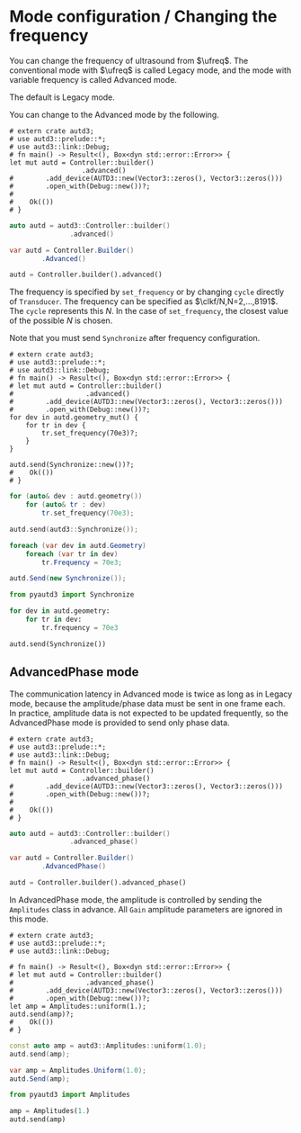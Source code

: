 # Mode configuration / Changing the frequency

You can change the frequency of ultrasound from $\ufreq$.
The conventional mode with $\ufreq$ is called Legacy mode, and the mode with variable frequency is called Advanced mode.

The default is Legacy mode.

You can change to the Advanced mode by the following.

```rust,edition2021
# extern crate autd3;
# use autd3::prelude::*;
# use autd3::link::Debug;
# fn main() -> Result<(), Box<dyn std::error::Error>> {
let mut autd = Controller::builder()
                  .advanced()
#        .add_device(AUTD3::new(Vector3::zeros(), Vector3::zeros()))
#        .open_with(Debug::new())?;
#
#    Ok(())
# }
```
```cpp
auto autd = autd3::Controller::builder()
               .advanced()
```
```cs
var autd = Controller.Builder()
        .Advanced()
```
```python
autd = Controller.builder().advanced()
```

The frequency is specified by `set_frequency` or by changing `cycle` directly of `Transducer`.
The frequency can be specified as $\clkf/N,N=2,...,8191$.
The `cycle` represents this $N$.
In the case of `set_frequency`, the closest value of the possible $N$ is chosen.

Note that you must send `Synchronize` after frequency configuration.

```rust,edition2021
# extern crate autd3;
# use autd3::prelude::*;
# use autd3::link::Debug;
# fn main() -> Result<(), Box<dyn std::error::Error>> {
# let mut autd = Controller::builder()
#                  .advanced()
#        .add_device(AUTD3::new(Vector3::zeros(), Vector3::zeros()))
#        .open_with(Debug::new())?;
for dev in autd.geometry_mut() {
    for tr in dev {
        tr.set_frequency(70e3)?;
    }
}

autd.send(Synchronize::new())?;
#    Ok(())
# }
```
```cpp
for (auto& dev : autd.geometry())
    for (auto& tr : dev)
        tr.set_frequency(70e3);

autd.send(autd3::Synchronize());
```
```cs
foreach (var dev in autd.Geometry)
    foreach (var tr in dev)
        tr.Frequency = 70e3;

autd.Send(new Synchronize());
```
```python
from pyautd3 import Synchronize

for dev in autd.geometry:
    for tr in dev:
        tr.frequency = 70e3

autd.send(Synchronize())
```

## AdvancedPhase mode

The communication latency in Advanced mode is twice as long as in Legacy mode, because the amplitude/phase data must be sent in one frame each.
In practice, amplitude data is not expected to be updated frequently, so the AdvancedPhase mode is provided to send only phase data.

```rust,edition2021
# extern crate autd3;
# use autd3::prelude::*;
# use autd3::link::Debug;
# fn main() -> Result<(), Box<dyn std::error::Error>> {
let mut autd = Controller::builder()
                  .advanced_phase()
#        .add_device(AUTD3::new(Vector3::zeros(), Vector3::zeros()))
#        .open_with(Debug::new())?;
#
#    Ok(())
# }
```
```cpp
auto autd = autd3::Controller::builder()
               .advanced_phase()
```
```cs
var autd = Controller.Builder()
        .AdvancedPhase()
```
```python
autd = Controller.builder().advanced_phase()
```

In AdvancedPhase mode, the amplitude is controlled by sending the `Amplitudes` class in advance.
All `Gain` amplitude parameters are ignored in this mode.

```rust,edition2021
# extern crate autd3;
# use autd3::prelude::*;
# use autd3::link::Debug;

# fn main() -> Result<(), Box<dyn std::error::Error>> {
# let mut autd = Controller::builder()
#                  .advanced_phase()
#        .add_device(AUTD3::new(Vector3::zeros(), Vector3::zeros()))
#        .open_with(Debug::new())?;
let amp = Amplitudes::uniform(1.);
autd.send(amp)?;
#    Ok(())
# }
```

```cpp
const auto amp = autd3::Amplitudes::uniform(1.0);
autd.send(amp);
```

```cs
var amp = Amplitudes.Uniform(1.0);
autd.Send(amp);
```
```python
from pyautd3 import Amplitudes

amp = Amplitudes(1.)
autd.send(amp)
```
